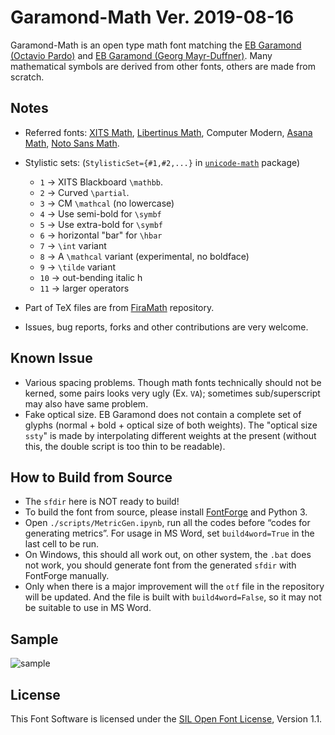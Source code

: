 # Garamond-Math Ver. 2019-08-16

Garamond-Math is an open type math font matching the [EB Garamond (Octavio Pardo)](https://github.com/octaviopardo/EBGaramond12/) and [EB Garamond (Georg Mayr-Duffner)](https://github.com/georgd/EB-Garamond).
Many mathematical symbols are derived from other fonts, others are made from scratch.

## Notes

- Referred fonts:  [XITS Math](https://github.com/khaledhosny/xits), [Libertinus Math](https://github.com/khaledhosny/libertinus), Computer Modern, [Asana Math](https://www.ctan.org/pkg/asana-math), [Noto Sans Math](https://github.com/googlefonts/noto-fonts/).

- Stylistic sets: (`StylisticSet={#1,#2,...}` in [`unicode-math`](https://ctan.org/pkg/unicode-math?lang=en) package)
    - `1` → XITS Blackboard `\mathbb`.
    - `2` → Curved `\partial`.
    - `3` → CM `\mathcal` (no lowercase)
    - `4` → Use semi-bold for `\symbf`
    - `5` → Use extra-bold for `\symbf`
    - `6` → horizontal "bar" for `\hbar`
    - `7` → `\int` variant
    - `8` → A `\mathcal` variant (experimental, no boldface)
    - `9` → `\tilde` variant
    - `10` → out-bending italic h
    - `11` → larger operators

- Part of TeX files are from [FiraMath](https://github.com/Stone-Zeng/FiraMath) repository.

- Issues, bug reports, forks and other contributions are very welcome.

## Known Issue
- Various spacing problems. Though math fonts technically should not be kerned, some pairs looks very ugly (Ex. `VA`); sometimes sub/superscript may also have same problem.
- Fake optical size. EB Garamond does not contain a complete set of glyphs (normal + bold + optical size of both weights). The "optical size `ssty`" is made by interpolating different weights at the present (without this, the double script is too thin to be readable). 

## How to Build from Source
- The `sfdir` here is NOT ready to build! 
- To build the font from source, please install [FontForge](https://github.com/fontforge/fontforge) and Python 3.
- Open `./scripts/MetricGen.ipynb`, run all the codes before “codes for generating metrics”. For usage in MS Word, set `build4word=True` in the last cell to be run.
- On Windows, this should all work out, on other system, the `.bat` does not work, you should generate font from the generated `sfdir` with FontForge manually.
- Only when there is a major improvement will the `otf` file in the repository will be updated. And the file is built with `build4word=False`, so it may not be suitable to use in MS Word. 

## Sample

![sample](images/sample.svg)

## License

This Font Software is licensed under the [SIL Open Font License](http://scripts.sil.org/OFL), Version 1.1.
